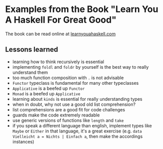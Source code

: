# Examples from the Book "Learn You A Haskell For Great Good"
The book can be read online at [learnyouahaskell.com](http://learnyouahaskell.com/)

## Lessons learned
* learning how to think recursively is essential
* implementing `foldl` and `foldr` by yourself is the best way to really understand them
* too much function composition with `.` is not advisable
* `Functor` typeclass is fundamental for many other typeclasses
* `Applicative` is a beefed up `Functor`
* `Monad` is a beefed up `Applicative`
* learning about `kinds` is essential for really understanding types
* when in doubt, why not use a good old list comprehension?
* list comprehensions are a good fit for code challenges
* guards make the code extremely readable
* use generic versions of functions like `length` and `take`
* if you speak a different language than english, implement types like
`Maybe` or `Either` in that language, it's a great exercise (e.g. `data Vielleicht a = Nichts | Einfach a`, then make the accordings instances)
